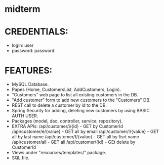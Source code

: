 # midterm
# CREDENTIALS:
   * login: user
   * password: password

# FEATURES:
 * MySQL Database.
 * Papes (Home, CustomersList, AddCustomers, Login).
 * "Customers" web page to list all existing customers in the DB.
 * "Add customer" form to add new customers to the "Customers" DB.
 * REST call to delete a customer by id to the DB.
 * Spring Security for adding, deleting new customers by using BASIC AUTH USER.
 * Packages (model, dao, controller, service, repository).
 * EXTRA APIs:
    /api/customer/i/{id}      -  GET by CustomerId
    /api/customer/e/{value}   -  GET all by email
    /api/customer/l/{value}   -  GET all by last name
    /api/customer/f/{value}   -  GET all by fisrt name
    /api/customer/all         -  GET all
    /api/customer/{id}        -  GEt delete by CustomerId
 * Views under "resources/templates/" package.
 * SQL file.
